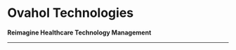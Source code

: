 # Ovahol Technologies

**Reimagine Healthcare Technology Management**

---

<!-- ## 🚀 About Us

Ovahol Technologies is dedicated to advancing medical equipment lifecycle management using modern technologies including Artificial Intelligence, data science, and cloud computing. Our mission is to empower healthcare systems—especially in resource-limited settings—with intelligent tools that enhance equipment reliability, safety, and availability.

We believe in a future where every piece of medical equipment is monitored, maintained, and optimized using data-driven insights.

---

## 🧠 Flagship Projects

### 🔹 Ovahol Core

> An AI-powered engine for medical equipment health scoring and failure prediction.

- Modular design supporting device-specific ML models
- Integration with MEMS systems
- YAML-based profiles for configuration
- Predictive maintenance, fault classification, and triage support

🔗 [Ovahol Core Repository](https://github.com/ovahol/core) (Coming soon)

---

### 🔹 Ovahol MEMS

> A smart, modern Medical Equipment Management System.

- Tracks equipment inventory, faults, maintenance logs
- Supports equipment prioritization and analytics
- Integrates with Ovahol Core for real-time insights

🔗 [Ovahol MEMS Repository](https://github.com/ovahol/mems) (Coming soon)

---

## 🌍 Why Ovahol?

Healthcare providers in underserved regions often face equipment failures due to inadequate maintenance strategies. At Ovahol Technologies, we provide scalable, AI-driven solutions that:

- Reduce equipment downtime
- Optimize resource allocation
- Support decision-making with data
- Improve overall healthcare delivery

---

## 📚 Documentation

- [Ovahol Core SRS](docs/ovahol-core-srs.md)
- [Ovahol MEMS SRS](docs/ovahol-mems-srs.md)
- [Architecture Overview](docs/architecture-diagram.md)

---

## 🤝 Contributing

We welcome contributors passionate about:

- Clinical Engineering
- Machine Learning / AI
- Health Informatics
- Software Development

Check out the [CONTRIBUTING.md](CONTRIBUTING.md) file for guidelines.

---

## 📬 Contact

Have questions or ideas? Reach out to us:

- Email: [contact@ovahol.org](mailto:contact@ovahol.org)
- Twitter: [@OvaholTech](https://twitter.com/OvaholTech) (Coming soon)
- YouTube: [Ovahol Technologies](https://youtube.com/@OvaholTechnologies) (Coming soon)

---

## 📄 License

--- -->
